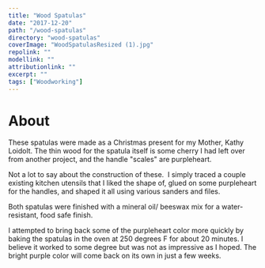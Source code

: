 ```yaml
---
title: "Wood Spatulas"
date: "2017-12-20"
path: "/wood-spatulas"
directory: "wood-spatulas"
coverImage: "WoodSpatulasResized (1).jpg"
repolink: ""
modellink: ""
attributionlink: ""
excerpt: ""
tags: ["Woodworking"]
---
```


# About

These spatulas were made as a Christmas present for my Mother, Kathy Loidolt. The thin wood for the spatula itself is some cherry I had left over from another project, and the handle "scales" are purpleheart.

Not a lot to say about the construction of these.  I simply traced a couple existing kitchen utensils that I liked the shape of, glued on some purpleheart for the handles, and shaped it all using various sanders and files.

Both spatulas were finished with a mineral oil/ beeswax mix for a water-resistant, food safe finish.

I attempted to bring back some of the purpleheart color more quickly by baking the spatulas in the oven at 250 degrees F for about 20 minutes. I believe it worked to some degree but was not as impressive as I hoped. The bright purple color will come back on its own in just a few weeks.
